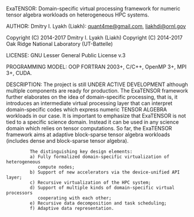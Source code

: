 ExaTENSOR: Domain-specific virtual processing framework for
           numeric tensor algebra workloads on heterogeneous
           HPC systems.

AUTHOR: Dmitry I. Lyakh (Liakh): quant4me@gmail.com, liakhdi@ornl.gov

Copyright (C) 2014-2017 Dmitry I. Lyakh (Liakh)
Copyright (C) 2014-2017 Oak Ridge National Laboratory (UT-Battelle)

LICENSE: GNU Lesser General Public License v.3

PROGRAMMING MODEL: OOP FORTRAN 2003+, C/C++, OpenMP 3+, MPI 3+, CUDA.

DESCRIPTION: The project is still UNDER ACTIVE DEVELOPMENT although
             multiple components are ready for production. The ExaTENSOR
             framework further elaborates on the idea of domain-specific
             processing, that is, it introduces an intermediate virtual
             processing layer that can interpret domain-specific codes
             which express numeric TENSOR ALGEBRA workloads in our case.
             It is important to emphasize that ExaTENSOR is not tied to
             a specific science domain. Instead it can be used in any
             science domain which relies on tensor computations. So far,
             the ExaTENSOR framework aims at adaptive block-sparse tensor
             algebra workloads (includes dense and block-sparse tensor algebra).

             The distinguishing key design elements:
             a) Fully formalized domain-specific virtualization of heterogeneous
                compute nodes;
             b) Support of new accelerators via the device-unified API layer;
             c) Recursive virtualization of the HPC system;
             d) Support of multiple kinds of domain-specific virtual processors
                cooperating with each other;
             e) Recursive data decomposition and task scheduling;
             f) Adaptive data representation.
